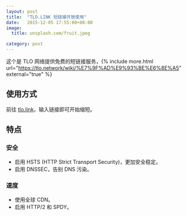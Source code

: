 ```yaml
---
layout: post
title:  "TLO.LINK 短链接开放使用"
date:   2015-12-05 17:55:00+08:00
image:
  title: unsplash.com/fruit.jpeg

category: post
---
```

这个是 TLO 网络提供免费的短链接服务，{% include more.html url="https://tlo.network/wiki/%E7%9F%AD%E9%93%BE%E6%8E%A5" external="true" %}

## 使用方式

前往 [tlo.link](https://tlo.link)，输入链接即可开始缩短。

## 特点
### 安全

* 启用 HSTS (HTTP Strict Transport Security)，更加安全稳定。
* 启用 DNSSEC，告别 DNS 污染。

### 速度

* 使用全球 CDN。
* 启用 HTTP/2 和 SPDY。
